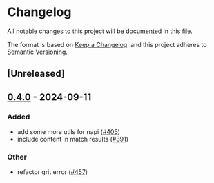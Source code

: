 # Changelog

All notable changes to this project will be documented in this file.

The format is based on [Keep a Changelog](https://keepachangelog.com/en/1.0.0/),
and this project adheres to [Semantic Versioning](https://semver.org/spec/v2.0.0.html).

## [Unreleased]

## [0.4.0](https://github.com/getgrit/gritql/compare/grit-util-v0.3.0...grit-util-v0.4.0) - 2024-09-11

### Added

- add some more utils for napi ([#405](https://github.com/getgrit/gritql/pull/405))
- include content in match results ([#391](https://github.com/getgrit/gritql/pull/391))

### Other

- refactor grit error ([#457](https://github.com/getgrit/gritql/pull/457))
